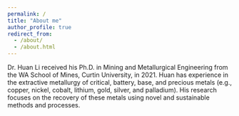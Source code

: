 ```yaml
---
permalink: /
title: "About me"
author_profile: true
redirect_from: 
  - /about/
  - /about.html
---
```


Dr. Huan Li received his Ph.D. in Mining and Metallurgical Engineering from the WA School of Mines, Curtin University, in 2021. Huan has experience in the extractive metallurgy of critical, battery, base, and precious metals (e.g., copper, nickel, cobalt, lithium, gold, silver, and palladium). His research focuses on the recovery of these metals using novel and sustainable methods and processes. 
